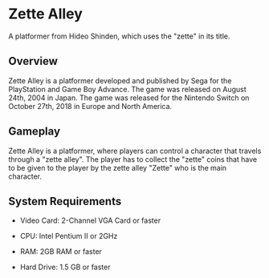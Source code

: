 # Zette Alley

A platformer from Hideo Shinden, which uses the "zette" in its title.

## Overview

Zette Alley is a platformer developed and published by Sega for the PlayStation and Game Boy Advance. The game was released on August 24th, 2004 in Japan. The game was released for the Nintendo Switch on October 27th, 2018 in Europe and North America.

## Gameplay

Zette Alley is a platformer, where players can control a character that travels through a "zette alley". The player has to collect the "zette" coins that have to be given to the player by the zette alley "Zette" who is the main character.

## System Requirements

*   Video Card: 2-Channel VGA Card or faster

*   CPU: Intel Pentium II or 2GHz
*   RAM: 2GB RAM or faster
*   Hard Drive: 1.5 GB or faster